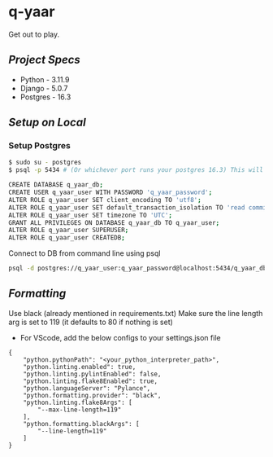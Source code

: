 # q-yaar
Get out to play.

## ***Project Specs***
* Python - 3.11.9
* Django - 5.0.7
* Postgres - 16.3

## ***Setup on Local***

### Setup Postgres
```bash
$ sudo su - postgres 
$ psql -p 5434 # (Or whichever port runs your postgres 16.3) This will open psql shell, follow these commands

CREATE DATABASE q_yaar_db;
CREATE USER q_yaar_user WITH PASSWORD 'q_yaar_password';
ALTER ROLE q_yaar_user SET client_encoding TO 'utf8';
ALTER ROLE q_yaar_user SET default_transaction_isolation TO 'read committed';
ALTER ROLE q_yaar_user SET timezone TO 'UTC';
GRANT ALL PRIVILEGES ON DATABASE q_yaar_db TO q_yaar_user;
ALTER ROLE q_yaar_user SUPERUSER;
ALTER ROLE q_yaar_user CREATEDB;
```
Connect to DB from command line using psql
```bash
psql -d postgres://q_yaar_user:q_yaar_password@localhost:5434/q_yaar_db # Use the applicable port number
```

## ***Formatting***
Use black (already mentioned in requirements.txt)
Make sure the line length arg is set to 119 (it defaults to 80 if nothing is set)

* For VScode, add the below configs to your settings.json file

```
{
	"python.pythonPath": "<your_python_interpreter_path>",
	"python.linting.enabled": true,
	"python.linting.pylintEnabled": false,
	"python.linting.flake8Enabled": true,
	"python.languageServer": "Pylance",
	"python.formatting.provider": "black",
	"python.linting.flake8Args": [
		"--max-line-length=119"
	],
	"python.formatting.blackArgs": [
		"--line-length=119"
	]
}
```